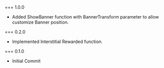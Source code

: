 ===
1.0.0
- Added ShowBanner function with BannerTransform parameter to allow customize Banner position.

===
0.2.0
- Implemented Interstitial Rewarded function.

===
0.1.0
- Initial Commit